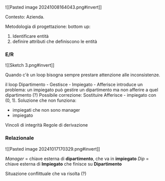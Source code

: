 ![[Pasted image 20241008164043.png#invert]]

Contesto: Azienda. 

Metodologia di progettazione: bottom up:
1. Identificare entità 
2. definire attributi che definiscono le entità 


### E/R
![[Sketch 3.png#invert]]

Quando c'è un loop bisogna sempre prestare attenzione alle inconsistenze.

il loop Dipartimento - Gestisce - Impiegato - Afferisce introduce un problema: 
un impiegato può gestire un dipartimento ma non afferire a quel dipartimento (?)
Possibile correzione: Sostituire Afferisce - impiegato con (0, 1). Soluzione che non funziona: 
- impiegati che non sono manager 
- impiegato 

Vincoli di integrità 
Regole di derivazione

### Relazionale

![[Pasted image 20241017170329.png#invert]]

*Manager* = chiave esterna di **dipartimento**, che va in **impiegato**
*Dip* = chiave esterna di **Impiegato** che finisce su **Dipartimento** 

Situazione conflittuale che va risolta (?)

